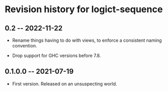 # Revision history for logict-sequence
## 0.2     -- 2022-11-22

* Rename things having to do with views, to enforce a consistent
  naming convention.

* Drop support for GHC versions before 7.8.

## 0.1.0.0 -- 2021-07-19

* First version. Released on an unsuspecting world.
